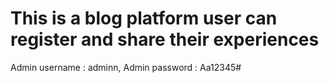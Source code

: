 # This is a blog platform user can register and share their experiences
Admin username : adminn,
Admin password : Aa12345#
